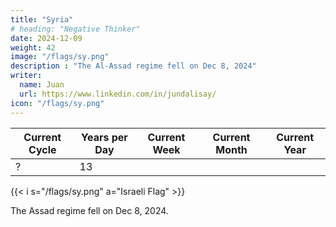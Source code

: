 ```yaml
---
title: "Syria"
# heading: "Negative Thinker"
date: 2024-12-09
weight: 42
image: "/flags/sy.png"
description : "The Al-Assad regime fell on Dec 8, 2024"
writer:
  name: Juan
  url: https://www.linkedin.com/in/jundalisay/
icon: "/flags/sy.png"
---
```



Current Cycle | Years per Day | Current Week | Current Month | Current Year
--- | --- | --- | --- | --- 
? | 13 |  |  | 


{{< i s="/flags/sy.png" a="Israeli Flag" >}}


The Assad regime fell on Dec 8, 2024.

